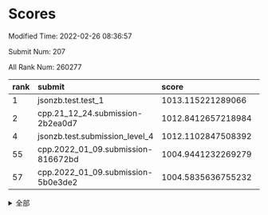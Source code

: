 # Scores

Modified Time: 2022-02-26 08:36:57

Submit Num: 207

All Rank Num: 260277

| rank |               submit               |       score        |       sigma        | pk_num |
| :--- | :--------------------------------- | :----------------- | :----------------- | :----- |
| 1    | jsonzb.test.test_1                 | 1013.115221289066  | 0.8168871258661834 | 5025   |
| 2    | cpp.21_12_24.submission-2b2ea0d7   | 1012.8412657218984 | 0.8049180939474446 | 5028   |
| 4    | jsonzb.test.submission_level_4     | 1012.1102847508392 | 0.8140198760314941 | 5033   |
| 55   | cpp.2022_01_09.submission-816672bd | 1004.9441232269279 | 0.7201344335469003 | 5029   |
| 57   | cpp.2022_01_09.submission-5b0e3de2 | 1004.5835636755232 | 0.7072731630111682 | 5028   |


<details>
<summary>全部</summary>

| rank |                 submit                 |       score        |       sigma        | pk_num |
| :--- | :------------------------------------- | :----------------- | :----------------- | :----- |
| 1    | jsonzb.test.test_1                     | 1013.115221289066  | 0.8168871258661834 | 5025   |
| 2    | cpp.21_12_24.submission-2b2ea0d7       | 1012.8412657218984 | 0.8049180939474446 | 5028   |
| 3    | gobigger.level_3.submission_level_3_4  | 1012.1408125593273 | 0.7899501131761562 | 5031   |
| 4    | jsonzb.test.submission_level_4         | 1012.1102847508392 | 0.8140198760314941 | 5033   |
| 5    | gobigger.level_3.submission_level_3_27 | 1011.9234956638987 | 0.7877779196727135 | 5030   |
| 6    | gobigger.level_3.submission_level_3_48 | 1011.9074198906976 | 0.7743103929012274 | 5030   |
| 7    | gobigger.level_3.submission_level_3_21 | 1011.5401707910237 | 0.768986545077045  | 5024   |
| 8    | gobigger.level_3.submission_level_3_17 | 1011.4678462545124 | 0.7749404351332552 | 5035   |
| 9    | gobigger.level_3.submission_level_3_18 | 1011.3911808402985 | 0.7803334170324778 | 5034   |
| 10   | gobigger.level_3.submission_level_3_47 | 1011.3823186404286 | 0.7891050744878881 | 5030   |
| 11   | gobigger.level_3.submission_level_3_49 | 1011.0923210148972 | 0.7549362787807306 | 5029   |
| 12   | gobigger.level_3.submission_level_3_14 | 1011.0798617661958 | 0.7549951668380359 | 5031   |
| 13   | gobigger.level_3.submission_level_3_12 | 1011.0735666209567 | 0.804132586249968  | 5026   |
| 14   | gobigger.level_3.submission_level_3_13 | 1010.9894113845118 | 0.7625335000456245 | 5032   |
| 15   | gobigger.level_3.submission_level_3_2  | 1010.8666257943681 | 0.7699918567218825 | 5029   |
| 16   | gobigger.level_3.submission_level_3_31 | 1010.8346457948162 | 0.7633938486153014 | 5029   |
| 17   | gobigger.level_3.submission_level_3_25 | 1010.7264093851793 | 0.7805616292455434 | 5026   |
| 18   | gobigger.level_3.submission_level_3_3  | 1010.6072064648764 | 0.7730401010828607 | 5026   |
| 19   | gobigger.level_3.submission_level_3_35 | 1010.4438420787819 | 0.7676735819969647 | 5030   |
| 20   | gobigger.level_3.submission_level_3_5  | 1010.212176691619  | 0.758380106208887  | 5030   |
| 21   | gobigger.level_3.submission_level_3_41 | 1010.1529791961018 | 0.7515555852874012 | 5026   |
| 22   | gobigger.level_3.submission_level_3_8  | 1010.1310665530141 | 0.7604670444897172 | 5031   |
| 23   | gobigger.level_3.submission_level_3_20 | 1010.0404244353615 | 0.7832256734440457 | 5034   |
| 24   | gobigger.level_3.submission_level_3_28 | 1009.9793097823377 | 0.7486431769561871 | 5033   |
| 25   | gobigger.level_3.submission_level_3_29 | 1009.9310087599529 | 0.7728147626392058 | 5029   |
| 26   | gobigger.level_3.submission_level_3_38 | 1009.9262170943134 | 0.7456712673021801 | 5035   |
| 27   | gobigger.level_3.submission_level_3_23 | 1009.9253096722857 | 0.7682860657749042 | 5027   |
| 28   | gobigger.level_3.submission_level_3_24 | 1009.8895127231009 | 0.7511879068219809 | 5032   |
| 29   | gobigger.level_3.submission_level_3_46 | 1009.8196290663319 | 0.7579388179383418 | 5029   |
| 30   | gobigger.level_3.submission_level_3_37 | 1009.8068989719624 | 0.7699507929390975 | 5025   |
| 31   | gobigger.level_3.submission_level_3_26 | 1009.7636165048615 | 0.7647615360596591 | 5029   |
| 32   | gobigger.level_3.submission_level_3_16 | 1009.761529147128  | 0.7381257055595398 | 5027   |
| 33   | gobigger.level_3.submission_level_3_36 | 1009.7586538898464 | 0.7661510331665097 | 5032   |
| 34   | gobigger.level_3.submission_level_3_33 | 1009.6862325003713 | 0.7479572245350314 | 5027   |
| 35   | gobigger.level_3.submission_level_3_34 | 1009.6223776844829 | 0.7608757137767655 | 5022   |
| 36   | gobigger.level_3.submission_level_3_1  | 1009.6149379347335 | 0.7701743182417194 | 5030   |
| 37   | gobigger.level_3.submission_level_3_22 | 1009.5963110719445 | 0.7628552232730337 | 5029   |
| 38   | gobigger.level_3.submission_level_3_11 | 1009.5075254971849 | 0.7668365887857963 | 5031   |
| 39   | gobigger.level_3.submission_level_3_15 | 1009.4734622987065 | 0.7585342316054646 | 5035   |
| 40   | gobigger.level_3.submission_level_3_44 | 1009.4054977191912 | 0.7610614152141376 | 5028   |
| 41   | gobigger.level_3.submission_level_3_30 | 1009.3600186851957 | 0.7491006997381561 | 5034   |
| 42   | gobigger.level_3.submission_level_3_19 | 1009.30456863523   | 0.7484964305435796 | 5027   |
| 43   | gobigger.level_3.submission_level_3_10 | 1009.2890869450036 | 0.7588443634371275 | 5024   |
| 44   | gobigger.level_3.submission_level_3_40 | 1009.280019901971  | 0.7540662699715086 | 5026   |
| 45   | gobigger.level_3.submission_level_3_6  | 1009.0994926769567 | 0.7427706229070568 | 5032   |
| 46   | gobigger.level_3.submission_level_3_0  | 1008.9741242896869 | 0.7546049926823676 | 5028   |
| 47   | gobigger.level_3.submission_level_3_43 | 1008.916799009651  | 0.7480959174113287 | 5023   |
| 48   | gobigger.level_3.submission_level_3_39 | 1008.8283803356081 | 0.7554018156959985 | 5027   |
| 49   | gobigger.level_3.submission_level_3_32 | 1008.7999993544003 | 0.7303388975871997 | 5027   |
| 50   | gobigger.level_3.submission_level_3_9  | 1008.6072362607486 | 0.7672420575657525 | 5030   |
| 51   | gobigger.level_3.submission_level_3_45 | 1008.5544265113178 | 0.7691992629258907 | 5034   |
| 52   | gobigger.level_3.submission_level_3_7  | 1008.4581874100438 | 0.752723985450799  | 5032   |
| 53   | gobigger.level_3.submission_level_3_42 | 1008.4250843716773 | 0.7537786223036935 | 5029   |
| 54   | gobigger.level_1.submission_level_1_46 | 1005.804534885102  | 0.7119901429632628 | 5027   |
| 55   | cpp.2022_01_09.submission-816672bd     | 1004.9441232269279 | 0.7201344335469003 | 5029   |
| 56   | gobigger.level_1.submission_level_1_7  | 1004.7604553365259 | 0.7276220804175436 | 5028   |
| 57   | cpp.2022_01_09.submission-5b0e3de2     | 1004.5835636755232 | 0.7072731630111682 | 5028   |
| 58   | gobigger.level_1.submission_level_1_37 | 1004.5105832938385 | 0.7114481067077391 | 5023   |
| 59   | gobigger.level_1.submission_level_1_1  | 1004.509133313482  | 0.7270240927599174 | 5025   |
| 60   | gobigger.level_1.submission_level_1_45 | 1004.4692267302369 | 0.7097067898796742 | 5027   |
| 61   | gobigger.level_1.submission_level_1_35 | 1004.4460344947839 | 0.7298166091138131 | 5028   |
| 62   | gobigger.level_1.submission_level_1_38 | 1004.4166153819347 | 0.7144517329722609 | 5030   |
| 63   | gobigger.level_1.submission_level_1_17 | 1004.3128224618624 | 0.7367031474866913 | 5039   |
| 64   | gobigger.level_1.submission_level_1_26 | 1004.1225939931726 | 0.7221907569182179 | 5025   |
| 65   | gobigger.level_1.submission_level_1_16 | 1003.9659426016766 | 0.7245262088794027 | 5028   |
| 66   | gobigger.level_1.submission_level_1_4  | 1003.9647979648694 | 0.7302897291149641 | 5029   |
| 67   | gobigger.level_1.submission_level_1_30 | 1003.8664124493177 | 0.7207182751127753 | 5025   |
| 68   | gobigger.level_1.submission_level_1_5  | 1003.8169587100364 | 0.7235984931252942 | 5026   |
| 69   | gobigger.level_1.submission_level_1_22 | 1003.7217660374815 | 0.7203315241411814 | 5026   |
| 70   | gobigger.level_1.submission_level_1_27 | 1003.6634383707924 | 0.712158338789717  | 5027   |
| 71   | gobigger.level_1.submission_level_1_34 | 1003.5445659834171 | 0.7231114569927826 | 5031   |
| 72   | gobigger.level_1.submission_level_1_32 | 1003.5429579320177 | 0.7167996155530129 | 5029   |
| 73   | gobigger.level_1.submission_level_1_33 | 1003.4232466032205 | 0.7205134691157141 | 5027   |
| 74   | gobigger.level_1.submission_level_1_29 | 1003.4161947236462 | 0.7158096822487559 | 5028   |
| 75   | gobigger.level_1.submission_level_1_31 | 1003.3965890516077 | 0.7059080829872119 | 5030   |
| 76   | gobigger.level_1.submission_level_1_13 | 1003.3277332376404 | 0.7071647476460104 | 5028   |
| 77   | gobigger.level_1.submission_level_1_3  | 1003.3222791722701 | 0.7119791915125796 | 5028   |
| 78   | gobigger.level_1.submission_level_1_41 | 1003.2453215334397 | 0.7171407291570636 | 5032   |
| 79   | gobigger.level_1.submission_level_1_6  | 1003.1816155623695 | 0.7141932604496026 | 5033   |
| 80   | gobigger.level_1.submission_level_1_18 | 1003.146355028683  | 0.7096008824416906 | 5024   |
| 81   | gobigger.level_1.submission_level_1_43 | 1002.946882693248  | 0.7087492067376376 | 5026   |
| 82   | gobigger.level_1.submission_level_1_25 | 1002.8359761041617 | 0.7106108043086486 | 5027   |
| 83   | gobigger.level_1.submission_level_1_2  | 1002.8290514448702 | 0.7184932589352868 | 5031   |
| 84   | gobigger.level_1.submission_level_1_42 | 1002.8199192272724 | 0.7096268185980036 | 5028   |
| 85   | gobigger.level_1.submission_level_1_23 | 1002.793215114927  | 0.7267766367403015 | 5026   |
| 86   | gobigger.level_1.submission_level_1_10 | 1002.7927504502753 | 0.7159951879963496 | 5023   |
| 87   | gobigger.level_1.submission_level_1_49 | 1002.7863313673115 | 0.7065472182687734 | 5028   |
| 88   | gobigger.level_1.submission_level_1_15 | 1002.7842798200335 | 0.708131043887528  | 5033   |
| 89   | gobigger.level_1.submission_level_1_21 | 1002.7367593632102 | 0.718781520948678  | 5028   |
| 90   | gobigger.level_1.submission_level_1_24 | 1002.7259135052947 | 0.7056395811395915 | 5030   |
| 91   | gobigger.level_1.submission_level_1_19 | 1002.6764700481253 | 0.727837504116041  | 5029   |
| 92   | gobigger.level_1.submission_level_1_14 | 1002.6216969661536 | 0.719212079655828  | 5031   |
| 93   | gobigger.level_1.submission_level_1_20 | 1002.5881158181794 | 0.7248245257453964 | 5032   |
| 94   | gobigger.level_1.submission_level_1_44 | 1002.41814475965   | 0.7182542760712226 | 5022   |
| 95   | gobigger.level_1.submission_level_1_0  | 1002.3735730876616 | 0.7192127930183828 | 5030   |
| 96   | gobigger.level_1.submission_level_1_36 | 1002.2665475687808 | 0.7254936347815263 | 5032   |
| 97   | gobigger.level_1.submission_level_1_40 | 1002.2641229496265 | 0.7071072806976627 | 5032   |
| 98   | gobigger.level_1.submission_level_1_8  | 1002.2532134523226 | 0.7158945641673905 | 5024   |
| 99   | gobigger.level_1.submission_level_1_48 | 1002.1912738086564 | 0.7152160156408026 | 5034   |
| 100  | gobigger.level_1.submission_level_1_47 | 1002.1674512154758 | 0.7195017444806586 | 5032   |
| 101  | gobigger.level_1.submission_level_1_39 | 1002.1094330738977 | 0.7166349967019712 | 5031   |
| 102  | gobigger.level_1.submission_level_1_11 | 1002.0268815729751 | 0.709062157555737  | 5029   |
| 103  | gobigger.level_1.submission_level_1_9  | 1002.0249429492611 | 0.7206007852545427 | 5027   |
| 104  | gobigger.level_1.submission_level_1_28 | 1001.509515349306  | 0.7106873275836599 | 5025   |
| 105  | gobigger.level_1.submission_level_1_12 | 1001.4405327432695 | 0.7092711603641929 | 5030   |
| 106  | gobigger.random.submission_random_12   | 997.2434952278778  | 0.7048277193019103 | 5031   |
| 107  | gobigger.random.submission_random_10   | 996.9398907684856  | 0.7002441046677279 | 5033   |
| 108  | gobigger.random.submission_random_8    | 996.858170584121   | 0.7054608285819945 | 5027   |
| 109  | gobigger.random.submission_random_18   | 996.7423401557076  | 0.7130082320989903 | 5031   |
| 110  | gobigger.random.submission_random_9    | 996.7028083963291  | 0.7215477822483515 | 5037   |
| 111  | gobigger.random.submission_random_2    | 996.6777298339681  | 0.7196719685864126 | 5027   |
| 112  | gobigger.random.submission_random_37   | 996.6761647187238  | 0.7118135052257762 | 5035   |
| 113  | gobigger.random.submission_random_38   | 996.6373324788273  | 0.7026430343193872 | 5028   |
| 114  | gobigger.random.submission_random_45   | 996.6022662015722  | 0.697793666293856  | 5025   |
| 115  | gobigger.random.submission_random_42   | 996.5981385353218  | 0.7061071979919148 | 5031   |
| 116  | gobigger.random.submission_random_41   | 996.5058669108707  | 0.7062908769649706 | 5037   |
| 117  | gobigger.random.submission_random_33   | 996.5017499083389  | 0.7121405309323467 | 5036   |
| 118  | gobigger.random.submission_random_40   | 996.4513579083048  | 0.7026461094913107 | 5025   |
| 119  | gobigger.random.submission_random_6    | 996.4415492378434  | 0.711773476668649  | 5033   |
| 120  | gobigger.random.submission_random_35   | 996.3506495934546  | 0.7084043927439193 | 5024   |
| 121  | gobigger.random.submission_random_26   | 996.3302078001002  | 0.7034996471250587 | 5027   |
| 122  | gobigger.random.submission_random_28   | 996.3049703816145  | 0.7055426662994969 | 5029   |
| 123  | gobigger.random.submission_random_19   | 996.1917705228897  | 0.7026524895981577 | 5024   |
| 124  | gobigger.random.submission_random_11   | 996.1150416289184  | 0.6970945718440413 | 5030   |
| 125  | gobigger.random.submission_random_13   | 996.0953095236806  | 0.7084203364765341 | 5025   |
| 126  | gobigger.random.submission_random_34   | 996.0157285714849  | 0.7149902206809017 | 5032   |
| 127  | gobigger.random.submission_random_14   | 995.9847781979554  | 0.7223522790327941 | 5033   |
| 128  | gobigger.random.submission_random_44   | 995.9708149176571  | 0.7069676024215605 | 5027   |
| 129  | gobigger.random.submission_random_43   | 995.9040977703702  | 0.7006531288891955 | 5034   |
| 130  | gobigger.random.submission_random_48   | 995.8687271441428  | 0.7046674570213237 | 5029   |
| 131  | gobigger.random.submission_random_32   | 995.8432242319412  | 0.7041304263060211 | 5030   |
| 132  | gobigger.random.submission_random_20   | 995.8366786903027  | 0.7118588035659752 | 5037   |
| 133  | gobigger.random.submission_random_22   | 995.7705908219148  | 0.7181357013079198 | 5029   |
| 134  | gobigger.random.submission_random_31   | 995.7023385685136  | 0.7132595720139353 | 5031   |
| 135  | gobigger.random.submission_random_39   | 995.6763758691353  | 0.708688281141763  | 5027   |
| 136  | gobigger.random.submission_random_21   | 995.6345721396572  | 0.7053631015251106 | 5035   |
| 137  | gobigger.random.submission_random_17   | 995.5574237894102  | 0.7135882372401082 | 5029   |
| 138  | gobigger.random.submission_random_36   | 995.5528945191729  | 0.708166542785506  | 5029   |
| 139  | gobigger.random.submission_random_25   | 995.5499290932494  | 0.7192110928758918 | 5029   |
| 140  | gobigger.random.submission_random_0    | 995.5452353418897  | 0.7218337288253319 | 5032   |
| 141  | gobigger.random.submission_random_24   | 995.4830358040086  | 0.7076532287401569 | 5028   |
| 142  | gobigger.random.submission_random_1    | 995.4170628681851  | 0.6986323820272826 | 5029   |
| 143  | gobigger.random.submission_random_7    | 995.3749852315359  | 0.7018582135848669 | 5023   |
| 144  | gobigger.random.submission_random_47   | 995.2465063450907  | 0.7081066266688657 | 5028   |
| 145  | gobigger.random.submission_random_16   | 995.202055796741   | 0.7157225236794578 | 5031   |
| 146  | gobigger.random.submission_random_49   | 995.201937737503   | 0.7175792029191101 | 5031   |
| 147  | gobigger.random.submission_random_27   | 995.1853995130332  | 0.7044470940627984 | 5030   |
| 148  | gobigger.random.submission_random_4    | 995.1718862753427  | 0.6984453515818475 | 5026   |
| 149  | gobigger.random.submission_random_23   | 995.0759522679549  | 0.7165745061561389 | 5031   |
| 150  | gobigger.random.submission_random_30   | 995.0692301751706  | 0.7159289857265123 | 5034   |
| 151  | gobigger.random.submission_random_5    | 995.0410382206106  | 0.7004386870574854 | 5028   |
| 152  | gobigger.random.submission_random_29   | 995.031999780292   | 0.7242834613411723 | 5025   |
| 153  | gobigger.random.submission_random_46   | 995.0174797713048  | 0.6972356180267002 | 5031   |
| 154  | gobigger.random.submission_random_15   | 994.8971030219857  | 0.7045763416878235 | 5028   |
| 155  | gobigger.random.submission_random_3    | 994.7709241777604  | 0.7070216589633053 | 5031   |
| 156  | gobigger.level_2.submission_level_2_26 | 994.6348028408746  | 0.7281568680628213 | 5032   |
| 157  | gobigger.level_2.submission_level_2_29 | 994.5004514393677  | 0.7298897456248911 | 5028   |
| 158  | gobigger.level_2.submission_level_2_1  | 993.765143604582   | 0.7341254558318692 | 5034   |
| 159  | gobigger.level_2.submission_level_2_40 | 993.5754075822725  | 0.7451012368917205 | 5028   |
| 160  | gobigger.level_2.submission_level_2_44 | 993.4550475918112  | 0.7410113425549558 | 5032   |
| 161  | gobigger.level_2.submission_level_2_4  | 993.3467012288685  | 0.73240458534483   | 5029   |
| 162  | gobigger.level_2.submission_level_2_10 | 993.3295520421352  | 0.739370949635298  | 5032   |
| 163  | gobigger.level_2.submission_level_2_6  | 993.3292932796631  | 0.7264140651493038 | 5030   |
| 164  | gobigger.level_2.submission_level_2_2  | 993.0913993216561  | 0.7290454268238382 | 5029   |
| 165  | gobigger.level_2.submission_level_2_37 | 993.0450366296888  | 0.7249423158324309 | 5029   |
| 166  | gobigger.level_2.submission_level_2_12 | 992.9548358478615  | 0.7270578092384886 | 5027   |
| 167  | gobigger.level_2.submission_level_2_9  | 992.9215314750522  | 0.7305426438758268 | 5031   |
| 168  | gobigger.level_2.submission_level_2_36 | 992.851401419976   | 0.746306368788366  | 5027   |
| 169  | gobigger.level_2.submission_level_2_18 | 992.8510981321549  | 0.7394645913867242 | 5028   |
| 170  | gobigger.level_2.submission_level_2_11 | 992.7842518939607  | 0.759636702428184  | 5034   |
| 171  | gobigger.level_2.submission_level_2_24 | 992.6980286749325  | 0.7324868786103551 | 5039   |
| 172  | gobigger.level_2.submission_level_2_48 | 992.6273498655586  | 0.7402821347973726 | 5032   |
| 173  | gobigger.level_2.submission_level_2_39 | 992.6239333110606  | 0.7544451794248165 | 5032   |
| 174  | gobigger.level_2.submission_level_2_19 | 992.6074143284417  | 0.7429924706545843 | 5029   |
| 175  | gobigger.level_2.submission_level_2_35 | 992.5466995521906  | 0.7330199699243377 | 5034   |
| 176  | gobigger.level_2.submission_level_2_17 | 992.5337841655005  | 0.7488044064991367 | 5034   |
| 177  | gobigger.level_2.submission_level_2_25 | 992.5248091312154  | 0.7336720711108551 | 5035   |
| 178  | gobigger.level_2.submission_level_2_28 | 992.492191051338   | 0.7370060930930182 | 5034   |
| 179  | gobigger.level_2.submission_level_2_7  | 992.4014695602491  | 0.7382653603347252 | 5033   |
| 180  | gobigger.level_2.submission_level_2_5  | 992.3129835483597  | 0.7347671861642447 | 5032   |
| 181  | gobigger.level_2.submission_level_2_41 | 992.3007524858414  | 0.7246382945191003 | 5032   |
| 182  | gobigger.level_2.submission_level_2_30 | 992.2759425044758  | 0.7455680719504303 | 5030   |
| 183  | gobigger.level_2.submission_level_2_23 | 992.2294723035752  | 0.7340977500484638 | 5030   |
| 184  | gobigger.level_2.submission_level_2_22 | 992.0615684175642  | 0.7436623488563848 | 5027   |
| 185  | gobigger.level_2.submission_level_2_34 | 992.055772413653   | 0.7313067628312894 | 5027   |
| 186  | gobigger.level_2.submission_level_2_33 | 991.983172794396   | 0.731493488787243  | 5031   |
| 187  | gobigger.level_2.submission_level_2_14 | 991.8104651353195  | 0.7431100917070446 | 5025   |
| 188  | gobigger.level_2.submission_level_2_38 | 991.7945971679906  | 0.7348704850249083 | 5029   |
| 189  | gobigger.level_2.submission_level_2_20 | 991.7671437386891  | 0.7604467282069307 | 5029   |
| 190  | gobigger.level_2.submission_level_2_13 | 991.673216064647   | 0.7599341130491436 | 5029   |
| 191  | gobigger.level_2.submission_level_2_31 | 991.5599044883996  | 0.7429243442992136 | 5029   |
| 192  | gobigger.level_2.submission_level_2_43 | 991.4305959076925  | 0.7586736538632715 | 5032   |
| 193  | gobigger.level_2.submission_level_2_32 | 991.4054578868133  | 0.747925141131857  | 5025   |
| 194  | gobigger.level_2.submission_level_2_46 | 991.3781252559313  | 0.7421059242693914 | 5025   |
| 195  | gobigger.level_2.submission_level_2_0  | 991.2982948571482  | 0.7626617886785051 | 5030   |
| 196  | gobigger.level_2.submission_level_2_21 | 991.2962718692227  | 0.756788135160614  | 5030   |
| 197  | gobigger.level_2.submission_level_2_49 | 991.2862322422446  | 0.7401530881953624 | 5032   |
| 198  | gobigger.level_2.submission_level_2_45 | 991.2121194632057  | 0.7401190714356771 | 5031   |
| 199  | gobigger.level_2.submission_level_2_3  | 991.197884001945   | 0.7422363093060851 | 5035   |
| 200  | gobigger.level_2.submission_level_2_8  | 991.1622769636207  | 0.7416858324176986 | 5038   |
| 201  | gobigger.level_2.submission_level_2_42 | 990.8062670793646  | 0.760951387304786  | 5033   |
| 202  | gobigger.level_2.submission_level_2_15 | 990.6250479282171  | 0.7713371267443746 | 5036   |
| 203  | gobigger.level_2.submission_level_2_16 | 990.5168013009214  | 0.7638306627387468 | 5030   |
| 204  | gobigger.level_2.submission_level_2_27 | 990.4591327670769  | 0.7455017000725079 | 5026   |
| 205  | gobigger.level_2.submission_level_2_47 | 990.3065064028436  | 0.7815796531484192 | 5030   |
| 206  | gobigger.none.submission_none_1        | 978.118718855655   | 1.3760013503309572 | 5027   |
| 207  | gobigger.none.submission_none_0        | 976.6613678099785  | 1.3601135341030484 | 5025   |

</details>